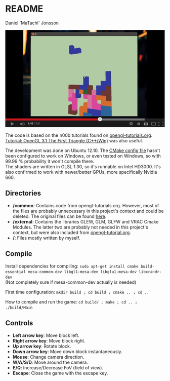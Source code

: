 README
======

Daniel 'MaTachi' Jonsson

[![Screenshot](resources/video_screenshot.png)](https://youtu.be/bR8GbbcmP_Y)

The code is based on the n00b tutorials found on
[opengl-tutorials.org](http://www.opengl-tutorial.org/). [Tutorial: OpenGL 3.1
The First Triangle
(C++/Win)](http://www.opengl.org/wiki/Tutorial:_OpenGL_3.1_The_First_Triangle_%28C%2B%2B/Win%29)
was also useful.

The development was done on Ubuntu 12.10. The [CMake config
file](CMakeLists.txt) hasn't been configured to work on Windows, or even tested
on Windows, so with 99.99 % probability it won't compile there.  
The shaders are written in GLSL 1.30, so it's runnable on Intel HD3000. It's
also confirmed to work with newer/better GPUs, more specifically Nvidia 660.

## Directories

* **/common**: Contains code from opengl-tutorials.org. However, most of the
  files are probably unnecessary in this project's context and could be
deleted. The original files can be found
[here](http://code.google.com/p/opengl-tutorial-org/source/browse/#hg%2Fcommon).
* **/external**: Contains the libraries GLEW, GLM, GLFW and VRAC
  Cmake Modules. The latter two are probably not needed in this project's
context, but were also included from
[opengl-tutorial.org](http://code.google.com/p/opengl-tutorial-org/source/browse/external).
* **/**: Files mostly written by myself.

## Compile

Install dependencies for compiling: `sudo apt-get install cmake build-essential
mesa-common-dev libgl1-mesa-dev libglu1-mesa-dev libxrandr-dev`  
(Not completely sure if mesa-common-dev actually is needed)

First time configuration: `mkdir build ; cd build ; cmake .. ; cd ..`

How to compile and run the game: `cd build/ ; make ; cd .. ; ./build/Main`

## Controls

* **Left arrow key**: Move block left.
* **Right arrow key**: Move block right.
* **Up arrow key**: Rotate block.
* **Down arrow key**: Move down block instantaneously.
* **Mouse**: Change camera direction.
* **W/A/S/D**: Move around the camera.
* **E/Q**: Increase/Decrease FoV (field of view).
* **Escape**: Close the game with the escape key.
